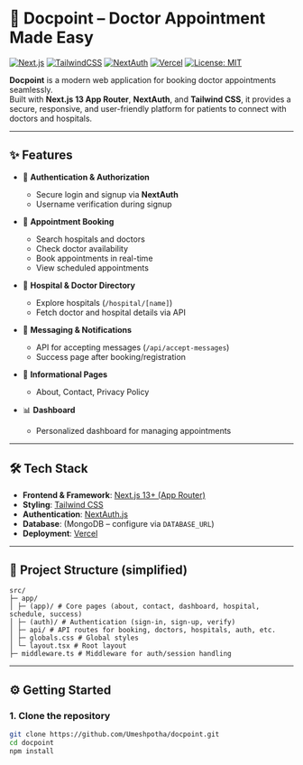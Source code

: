 # 🏥 Docpoint – Doctor Appointment Made Easy

[![Next.js](https://img.shields.io/badge/Next.js-13-black?logo=next.js)](https://nextjs.org/)
[![TailwindCSS](https://img.shields.io/badge/Tailwind_CSS-3.0-38B2AC?logo=tailwind-css&logoColor=white)](https://tailwindcss.com/)
[![NextAuth](https://img.shields.io/badge/Auth-NextAuth.js-blueviolet)](https://next-auth.js.org/)
[![Vercel](https://img.shields.io/badge/Deployed%20on-Vercel-black?logo=vercel)](https://vercel.com/)
[![License: MIT](https://img.shields.io/badge/License-MIT-green.svg)](LICENSE)

**Docpoint** is a modern web application for booking doctor appointments seamlessly.  
Built with **Next.js 13 App Router**, **NextAuth**, and **Tailwind CSS**, it provides a secure, responsive, and user-friendly platform for patients to connect with doctors and hospitals.

---

## ✨ Features

- 🔐 **Authentication & Authorization**  
  - Secure login and signup via **NextAuth**  
  - Username verification during signup  

- 📅 **Appointment Booking**  
  - Search hospitals and doctors  
  - Check doctor availability  
  - Book appointments in real-time  
  - View scheduled appointments  

- 🏥 **Hospital & Doctor Directory**  
  - Explore hospitals (`/hospital/[name]`)  
  - Fetch doctor and hospital details via API  

- 📩 **Messaging & Notifications**  
  - API for accepting messages (`/api/accept-messages`)  
  - Success page after booking/registration  

- 📄 **Informational Pages**  
  - About, Contact, Privacy Policy  

- 📊 **Dashboard**  
  - Personalized dashboard for managing appointments  

---

## 🛠️ Tech Stack

- **Frontend & Framework**: [Next.js 13+ (App Router)](https://nextjs.org/)  
- **Styling**: [Tailwind CSS](https://tailwindcss.com/)  
- **Authentication**: [NextAuth.js](https://next-auth.js.org/)  
- **Database**: (MongoDB  – configure via `DATABASE_URL`)  
- **Deployment**: [Vercel](https://vercel.com/)  

---
## 📂 Project Structure (simplified)
```
src/
├─ app/
│ ├─ (app)/ # Core pages (about, contact, dashboard, hospital, schedule, success)
│ ├─ (auth)/ # Authentication (sign-in, sign-up, verify)
│ ├─ api/ # API routes for booking, doctors, hospitals, auth, etc.
│ ├─ globals.css # Global styles
│ └─ layout.tsx # Root layout
├─ middleware.ts # Middleware for auth/session handling
```
---

## ⚙️ Getting Started

### 1. Clone the repository
```bash
git clone https://github.com/Umeshpotha/docpoint.git
cd docpoint
npm install
```


